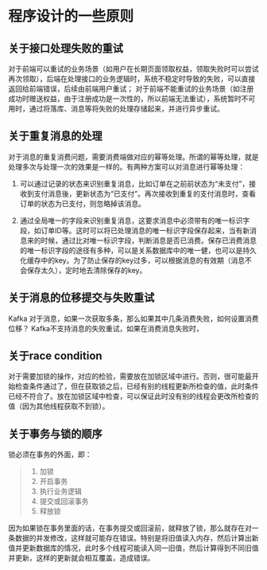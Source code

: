 # 程序设计的一些原则

## 关于接口处理失败的重试
对于前端可以重试的业务场景（如用户在长期页面领取权益，领取失败时可以尝试再次领取），后端在处理接口的业务逻辑时，系统不稳定时导致的失败，可以直接返回给前端错误，后续由前端用户重试；
对于前端不能重试的业务场景（如注册成功时赠送权益，由于注册成功是一次性的，所以前端无法重试），系统暂时不可用时，通过将落库、消息等将失败的处理存储起来，并进行异步重试。

## 关于重复消息的处理
对于消息的重复消费问题，需要消费端做对应的幂等处理。所谓的幂等处理，就是处理多次与处理一次的效果是一样的。有两种方案可以对消息进行幂等处理：

1. 可以通过记录的状态来识别重复消息，比如订单在之前前状态为“未支付”，接收到支付消息後，更新状态为“已支付”。再次接收到重复的支付消息时，查看订单的状态为已支付，则忽略掉该消息。

2. 通过全局唯一的字段来识别重复消息，这要求消息中必须带有的唯一标识字段，如订单ID等。这时可以将已处理消息的唯一标识字段保存起来，当有新消息来的时候，通过比对唯一标识字段，判断消息是否已消费。保存已消费消息的唯一标识字段的途径有多种，可以是关系数据库中的唯一健，也可以是持久化缓存中的key。为了防止保存的key过多，可以根据消息的有效期（消息不会保存太久），定时地去清除保存的key。

## 关于消息的位移提交与失败重试
Kafka
对于消息，如果一次获取多条，那么如果其中几条消费失败，如何设置消费位移？
Kafka不支持消息的失败重试，如果在消费消息失败时，


## 关于race condition
对于需要加锁的操作，对应的检验，需要放在加锁区域中进行。否则，很可能最开始检查条件通过了，但在获取锁之后，已经有别的线程更新所检查的值，此时条件已经不符合了。放在加锁区域中检查，可以保证此时没有别的线程会更改所检查的值（因为其他线程获取不到锁）。

## 关于事务与锁的顺序
锁必须在事务的外面，即：
> 1. 加锁
> 2. 开启事务
> 3. 执行业务逻辑
> 4. 提交或回滚事务
> 5. 释放锁

因为如果锁在事务里面的话，在事务提交或回滚前，就释放了锁，那么就存在对一条数据的并发修改，这样就可能存在错误。特别是将旧值读入内存，然后计算出新值并更新数据库的情况，此时多个线程可能读入同一旧值，然后计算得到不同旧值并更新，这样的更新就会相互覆盖，造成错误。
